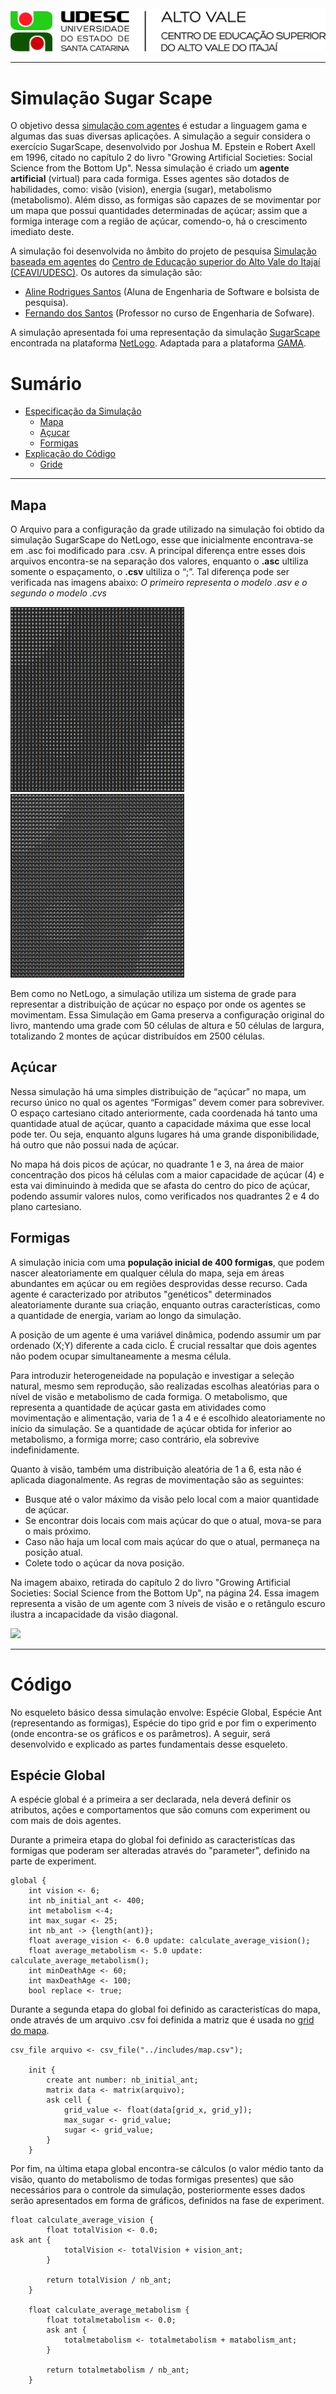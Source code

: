 
<img src= "Imagens/Marca Alto Vale Horizontal Assinatura CMYK-01.jpg">

---
 
 # Simulação Sugar Scape
O objetivo dessa [simulação com agentes](https://sites.google.com/view/simulacoescomagentes/) é estudar a linguagem gama e algumas das suas diversas aplicações. A simulação a seguir considera o exercício SugarScape, desenvolvido por Joshua M. Epstein e Robert Axell em 1996, citado no capítulo 2 do livro "Growing Artificial Societies: Social Science from the Bottom Up". Nessa simulação é criado um **agente artificial** (virtual) para cada formiga. Esses agentes são dotados de habilidades, como: visão (vision), energia (sugar), metabolismo (metabolismo). Além disso, as formigas são capazes de se movimentar por um mapa que possui quantidades determinadas de açúcar; assim que a formiga interage com a região de açúcar, comendo-o, há o crescimento imediato deste.

A simulação foi desenvolvida no âmbito do projeto de pesquisa [Simulação baseada em agentes](https://www.udesc.br/ceavi/pesquisaepos/pesquisa/projetos)
do [Centro de Educação superior do Alto Vale do Itajaí (CEAVI/UDESC)](https://www.udesc.br/ceavi). Os autores da simulação são:

- [Aline Rodrigues Santos](mailto:46759122810@edu.udesc.com) (Aluna de Engenharia de Software e bolsista de pesquisa).
- [Fernando dos Santos](mailto:fernando.santos@udesc.br) (Professor no curso de Engenharia de Sofware).

A simulação apresentada foi uma representação da simulação [SugarScape](https://ccl.northwestern.edu/netlogo/models/Sugarscape1ImmediateGrowback) encontrada na plataforma [NetLogo](https://ccl.northwestern.edu/netlogo/). Adaptada para a plataforma [GAMA](https://gama-platform.org/).

# Sumário
* [Especificação da Simulação](#especificação-da-simulação)
  * [Mapa](#mapa)
  * [Açucar](#açúcar)
  * [Formigas](#formigas)
* [Explicação do Código](#código)
  * [Gride]()



---
## Mapa
O Arquivo para a configuração da grade utilizado na simulação foi obtido da simulação SugarScape do NetLogo, esse que inicialmente encontrava-se em .asc foi modificado para .csv. A principal diferença entre esses dois arquivos encontra-se na separação dos valores, enquanto o **.asc** ultiliza somente o espaçamento, o **.csv** ultiliza o “;”. Tal diferença pode ser verificada nas imagens abaixo: 
_O primeiro representa o modelo .asv e o segundo o modelo .cvs_

<img src= "Imagens/Mapa ASV.png">   <img src= "Imagens/Mapa CSV.png">

Bem como no NetLogo, a simulação utiliza um sistema de grade para representar a distribuição de açúcar no espaço por onde os agentes se movimentam. Essa Simulação em Gama preserva a configuração original do livro, mantendo uma grade com 50 células de altura e 50 células de largura, totalizando 2 montes de açúcar distribuídos em 2500 células. 

## Açúcar
Nessa simulação há uma simples distribuição de “açúcar” no mapa, um recurso único no qual os agentes “Formigas” devem comer para sobreviver. O espaço cartesiano citado anteriormente, cada coordenada há tanto uma quantidade atual de açúcar, quanto a capacidade máxima que esse local pode ter. Ou seja, enquanto alguns lugares há uma grande disponibilidade, há outro que não possui nada de açúcar.

No mapa há dois picos de açúcar, no quadrante 1 e 3, na área de maior concentração dos picos há células com a maior capacidade de açúcar (4) e esta vai diminuindo à medida que se afasta do centro do pico de açúcar, podendo assumir valores nulos, como verificados nos quadrantes 2 e 4 do plano cartesiano.

## Formigas
A simulação inicia com uma **população inicial de 400 formigas**, que podem nascer aleatoriamente em qualquer célula do mapa, seja em áreas abundantes em açúcar ou em regiões desprovidas desse recurso. Cada agente é caracterizado por atributos "genéticos" determinados aleatoriamente durante sua criação, enquanto outras características, como a quantidade de energia, variam ao longo da simulação.

A posição de um agente é uma variável dinâmica, podendo assumir um par ordenado (X;Y) diferente a cada ciclo. É crucial ressaltar que dois agentes não podem ocupar simultaneamente a mesma célula.

Para introduzir heterogeneidade na população e investigar a seleção natural, mesmo sem reprodução, são realizadas escolhas aleatórias para o nível de visão e metabolismo de cada formiga. O metabolismo, que representa a quantidade de açúcar gasta em atividades como movimentação e alimentação, varia de 1 a 4 e é escolhido aleatoriamente no início da simulação. Se a quantidade de açúcar obtida for inferior ao metabolismo, a formiga morre; caso contrário, ela sobrevive indefinidamente.

Quanto à visão, também uma distribuição aleatória de 1 a 6, esta não é aplicada diagonalmente. As regras de movimentação são as seguintes:

- Busque até o valor máximo da visão pelo local com a maior quantidade de açúcar.
- Se encontrar dois locais com mais açúcar do que o atual, mova-se para o mais próximo.
- Caso não haja um local com mais açúcar do que o atual, permaneça na posição atual.
- Colete todo o açúcar da nova posição.

Na imagem abaixo, retirada do capítulo 2 do livro "Growing Artificial Societies: Social Science from the Bottom Up", na página 24. Essa imagem representa a visão de um agente com 3 níveis de visão e o retângulo escuro ilustra a incapacidade da visão diagonal. 

<img src= "Imagens/Visão formiga.png">

---

# Código
 No esqueleto básico dessa simulação envolve: Espécie Global, Espécie Ant (representando as formigas), Espécie do tipo grid e por fim o experimento (onde encontra-se os gráficos e os parâmetros). A seguir, será desenvolvido e explicado as partes fundamentais desse esqueleto.

## Espécie Global
A espécie global é a primeira a ser declarada, nela deverá definir os atributos, ações e comportamentos que são comuns com experiment ou com mais de dois agentes.

Durante a primeira etapa do global foi definido as caracteristícas das formigas que poderam ser alteradas através do "parameter", definido na parte de experiment. 
``` 
global {
	int vision <- 6;
	int nb_initial_ant <- 400;
	int metabolism <-4;
	int max_sugar <- 25;
	int nb_ant -> {length(ant)};
	float average_vision <- 6.0 update: calculate_average_vision();
	float average_metabolism <- 5.0 update: calculate_average_metabolism();
	int minDeathAge <- 60;
	int maxDeathAge <- 100;
	bool replace <- true;
  ```

Durante a segunda etapa do global foi definido as caracteristícas do mapa, onde através de um arquivo .csv foi definida a matriz que é usada no [grid do mapa](#mapa).

```
csv_file arquivo <- csv_file("../includes/map.csv");

	init {
		create ant number: nb_initial_ant;
		matrix data <- matrix(arquivo);
		ask cell {
			grid_value <- float(data[grid_x, grid_y]);
			max_sugar <- grid_value;
			sugar <- grid_value;
		}
	}

```

Por fim, na última etapa global encontra-se cálculos (o valor médio tanto da visão, quanto do metabolismo de todas formigas presentes) que são necessários para o controle da simulação, posteriormente esses dados serão apresentados em forma de gráficos, definidos na fase de experiment. 
```
float calculate_average_vision {	
		float totalVision <- 0.0;
ask ant {
			totalVision <- totalVision + vision_ant;
		}

		return totalVision / nb_ant;
	}

	float calculate_average_metabolism {
		float totalmetabolism <- 0.0;
		ask ant {
			totalmetabolism <- totalmetabolism + matabolism_ant;
		}

		return totalmetabolism / nb_ant;
	}
```













                           

